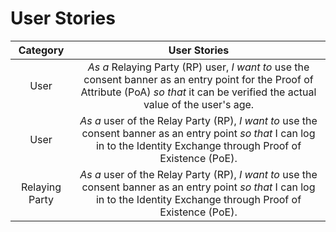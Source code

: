 # User Stories

| Category  | User Stories  |
|:---:|:-------------:|
| User  | *As a* Relaying Party (RP) user, *I want to* use the consent banner as an entry point for the Proof of Attribute (PoA) *so that* it can be verified the actual value of the user's age. |
| User  | *As a* user of the Relay Party (RP), *I want to* use the consent banner as an entry point *so that* I can log in to the Identity Exchange through Proof of Existence (PoE). |
| Relaying Party  | *As a* user of the Relay Party (RP), *I want to* use the consent banner as an entry point *so that* I can log in to the Identity Exchange through Proof of Existence (PoE). |
